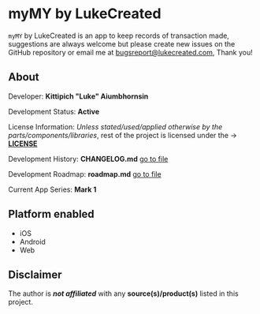 # myMY by LukeCreated

`myMY` by LukeCreated is an app to keep records of transaction made, suggestions are always welcome but please create new issues on the GitHub repository or email me at <bugsreport@lukecreated.com>, Thank you!

## About

Developer: **Kittipich "Luke" Aiumbhornsin**

Development Status: **Active**

License Information: _Unless stated/used/applied otherwise by the parts/components/libraries_,  rest of the project is licensed under the ->  [**LICENSE**](LICENSE)

Development History: **CHANGELOG.md** [go to file](CHANGELOG.md)

Development Roadmap: **roadmap.md** [go to file](/mark1/roadmap.md)

Current App Series: **Mark 1**

## Platform enabled

- iOS
- Android
- Web

## Disclaimer

The author is _**not affiliated**_ with any **source(s)/product(s)** listed in this project.
